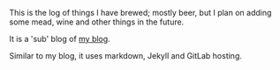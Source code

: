This is the log of things I have brewed; mostly beer, but I plan on adding some mead, wine and other things in the future.

It is a 'sub' blog of [my blog](https://the-eg.gitlab.io).

Similar to my blog, it uses markdown, Jekyll and GitLab hosting.